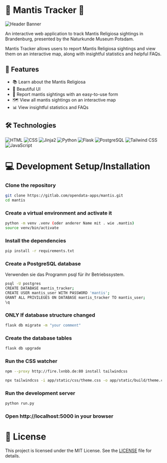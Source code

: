 # 🦗 Mantis Tracker 🦗

![Header Banner](https://i.ibb.co/fxgcjgC/image-2023-05-02-210757973.png)

An interactive web application to track Mantis Religiosa sightings in Brandenburg, presented by the Naturkunde Museum Potsdam.

Mantis Tracker allows users to report Mantis Religiosa sightings and view them on an interactive map, along with insightful statistics and helpful FAQs.

## 🌟 Features

- 📚 Learn about the Mantis Religiosa
- 🎨 Beautiful UI
- 📝 Report mantis sightings with an easy-to-use form
- 🗺️ View all mantis sightings on an interactive map
- 📊 View insightful statistics and FAQs

## 🛠️ Technologies

![HTML](https://img.shields.io/badge/-HTML-000000?style=flat&logo=HTML5)
![CSS](https://img.shields.io/badge/-CSS-000000?style=flat&logo=CSS3&logoColor=1572B6)
![Jinja2](https://img.shields.io/badge/-Jinja2-000000?style=flat&logo=jinja)
![Python](https://img.shields.io/badge/-Python-000000?style=flat&logo=python)
![Flask](https://img.shields.io/badge/-Flask-000000?style=flat&logo=flask)
![PostgreSQL](https://img.shields.io/badge/-PostgreSQL-000000?style=flat&logo=postgresql)
![Tailwind CSS](https://img.shields.io/badge/-Tailwind%20CSS-000000?style=flat&logo=tailwind-css)
![JavaScript](https://img.shields.io/badge/-JavaScript-000000?style=flat&logo=javascript)

# 💻 Development Setup/Installation

### Clone the repository
```bash
git clone https://gitlab.com/opendata-apps/mantis.git
cd mantis
```


### Create a virtual environment and activate it
```bash
python -m venv .venv (oder anderer Name mit . wie .mantis)
source venv/bin/activate
```

### Install the dependencies
```bash
pip install -r requirements.txt
```

### Create a PostgreSQL database
Verwenden sie das Programm psql für ihr Betriebssystem.
```bash
psql -U postgres
CREATE DATABASE mantis_tracker;
CREATE USER mantis_user WITH PASSWORD 'mantis';
GRANT ALL PRIVILEGES ON DATABASE mantis_tracker TO mantis_user;
\q
```

### ONLY If database structure changed 
```bash 
flask db migrate -m "your comment"
```

### Create the database tables
```bash
flask db upgrade
```

### Run the CSS watcher

```bash
npm --proxy http://fire.lvnbb.de:80 install tailwindcss
```

```bash
npx tailwindcss -i app/static/css/theme.css -o app/static/build/theme.css --watch
```

### Run the development server
```bash
python run.py
``` 


### Open http://localhost:5000 in your browser

# 📝 License

This project is licensed under the MIT License. See the [LICENSE](LICENSE) file for details.
